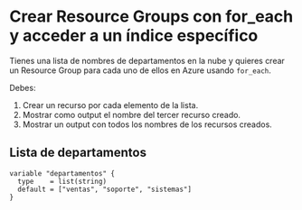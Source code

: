 # Crear Resource Groups con for_each y acceder a un índice específico

Tienes una lista de nombres de departamentos en la nube y quieres crear un Resource Group para cada uno de ellos en Azure usando `for_each`.

Debes:

1. Crear un recurso por cada elemento de la lista.
2. Mostrar como output el nombre del tercer recurso creado.
3. Mostrar un output con todos los nombres de los recursos creados.

## Lista de departamentos
```hcl
variable "departamentos" {
  type    = list(string)
  default = ["ventas", "soporte", "sistemas"]
}
```